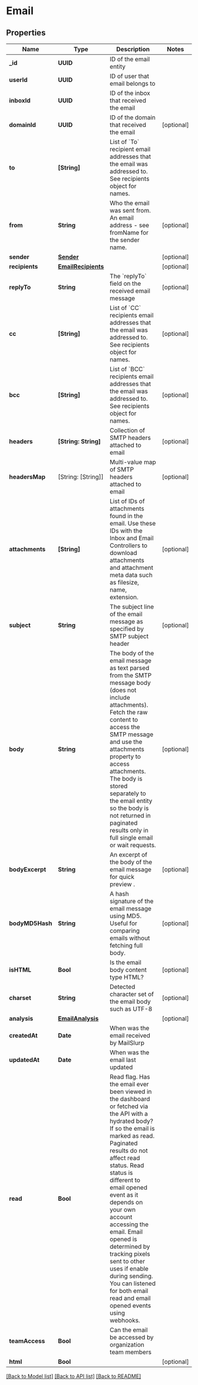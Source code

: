 # Email

## Properties
Name | Type | Description | Notes
------------ | ------------- | ------------- | -------------
**_id** | **UUID** | ID of the email entity | 
**userId** | **UUID** | ID of user that email belongs to | 
**inboxId** | **UUID** | ID of the inbox that received the email | 
**domainId** | **UUID** | ID of the domain that received the email | [optional] 
**to** | **[String]** | List of &#x60;To&#x60; recipient email addresses that the email was addressed to. See recipients object for names. | 
**from** | **String** | Who the email was sent from. An email address - see fromName for the sender name. | [optional] 
**sender** | [**Sender**](Sender) |  | [optional] 
**recipients** | [**EmailRecipients**](EmailRecipients) |  | [optional] 
**replyTo** | **String** | The &#x60;replyTo&#x60; field on the received email message | [optional] 
**cc** | **[String]** | List of &#x60;CC&#x60; recipients email addresses that the email was addressed to. See recipients object for names. | [optional] 
**bcc** | **[String]** | List of &#x60;BCC&#x60; recipients email addresses that the email was addressed to. See recipients object for names. | [optional] 
**headers** | **[String: String]** | Collection of SMTP headers attached to email | [optional] 
**headersMap** | [String: [String]] | Multi-value map of SMTP headers attached to email | [optional] 
**attachments** | **[String]** | List of IDs of attachments found in the email. Use these IDs with the Inbox and Email Controllers to download attachments and attachment meta data such as filesize, name, extension. | [optional] 
**subject** | **String** | The subject line of the email message as specified by SMTP subject header | [optional] 
**body** | **String** | The body of the email message as text parsed from the SMTP message body (does not include attachments). Fetch the raw content to access the SMTP message and use the attachments property to access attachments. The body is stored separately to the email entity so the body is not returned in paginated results only in full single email or wait requests. | [optional] 
**bodyExcerpt** | **String** | An excerpt of the body of the email message for quick preview . | [optional] 
**bodyMD5Hash** | **String** | A hash signature of the email message using MD5. Useful for comparing emails without fetching full body. | [optional] 
**isHTML** | **Bool** | Is the email body content type HTML? | [optional] 
**charset** | **String** | Detected character set of the email body such as UTF-8 | [optional] 
**analysis** | [**EmailAnalysis**](EmailAnalysis) |  | [optional] 
**createdAt** | **Date** | When was the email received by MailSlurp | 
**updatedAt** | **Date** | When was the email last updated | 
**read** | **Bool** | Read flag. Has the email ever been viewed in the dashboard or fetched via the API with a hydrated body? If so the email is marked as read. Paginated results do not affect read status. Read status is different to email opened event as it depends on your own account accessing the email. Email opened is determined by tracking pixels sent to other uses if enable during sending. You can listened for both email read and email opened events using webhooks. | 
**teamAccess** | **Bool** | Can the email be accessed by organization team members | 
**html** | **Bool** |  | [optional] 

[[Back to Model list]](../README#documentation-for-models) [[Back to API list]](../README#documentation-for-api-endpoints) [[Back to README]](../README)


